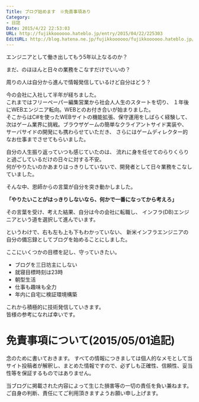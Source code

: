 ```yaml
---
Title: ブログ始めます　※免責事項あり
Category:
- 日誌
Date: 2015/4/22 22:53:03
URL: http://fujikkoooooo.hateblo.jp/entry/2015/04/22/225303
EditURL: http://blog.hatena.ne.jp/fujikkoooooo/fujikkoooooo.hateblo.jp/edit?entry=8454420450092307540
---
```


エンジニアとして働き出してもう5年以上なるのか？

まだ、のほほんと日々の業務をこなすだけでいいの？

周りの人は自分から進んで情報発信しているけど自分はどう？



今の会社に入社して半年が経ちました。  
これまではフリーペーパー編集営業から社会人人生のスタートを切り、
１年後にWEBエンジニア転向。WEBとのお付き合いが始まりました。  
そこからはC#を使ったWEBサイトの機能拡張、保守運用をしばらく経験して、
次はゲーム業界に挑戦。ブラウザゲームの簡単なクライアントサイド実装や、
サーバサイドの開発にも携わらせていただき、
さらにはゲームディレクター的なお仕事までさせてもらいました。

自分の人生振り返っていつも感じていたのは、
流れに身を任せてのらりくらりと過ごしているだけの日々に対する不安。  
何がやりたいのかあまりはっきりしていないで、開発者として日々業務をこなしていました。

そんな中、恩師からの言葉が自分を突き動かしました。

**「やりたいことがはっきりしないなら、何かで一番になってから考えろ」**

その言葉を受け、考えた結果、自分は今の会社に転職し、
インフラ(DB)エンジニアという道を選択して進んでいます。



というわけで、右も左も上も下もわかっていない、
新米インフラエンジニアの自分の備忘録としてブログを始めることにしました。

ここにいくつかの目標を記し、守っていきたい。



* ブログを三日坊主にしない
* 就寝目標時刻は23時
* 朝型生活
* 仕事も趣味も全力
* 年内に自宅に検証環境構築

これから積極的に技術発信していきます。  
皆様の参考になれば幸いです。  


# 免責事項について(2015/05/01追記)

念のために書いておきます。
すべての情報につきましては個人的なメモとして当サイト投稿者が解釈し、まとめた情報ですので、必ずしも正確性、信頼性、妥当性等を保証するものではありません。

当ブログに掲載された内容によって生じた損害等の一切の責任を負い兼ねます。　　
ご自身の判断、責任にてご利用頂きますようお願い申し上げます。